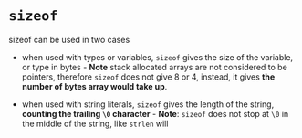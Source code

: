 # `sizeof`

sizeof can be used in two cases

- when used with types or variables, `sizeof` gives the size of the variable,
  or type in bytes - **Note** stack allocated arrays are not considered to be pointers,
  therefore `sizeof` does not give 8 or 4, instead, it gives **the number
  of bytes array would take up**.

- when used with string literals, `sizeof` gives the length of the string,
  **counting the trailing `\0` character** - **Note**: `sizeof` does not stop at `\0` in the middle of the string,
  like `strlen` will
